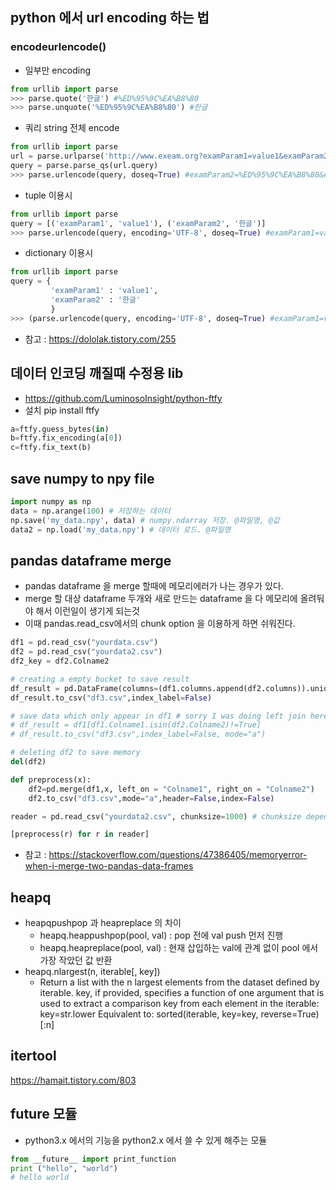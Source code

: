 ## python 에서 url encoding 하는 법
### encodeurlencode()
* 일부만 encoding
```python
from urllib import parse
>>> parse.quote('한글') #%ED%95%9C%EA%B8%80
>>> parse.unquote('%ED%95%9C%EA%B8%80') #한글
```
* 쿼리 string 전체 encode
```python
from urllib import parse
url = parse.urlparse('http://www.exeam.org?examParam1=value1&examParam2=한글') 
query = parse.parse_qs(url.query)
>>> parse.urlencode(query, doseq=True) #examParam2=%ED%95%9C%EA%B8%80&examParam1=value1
```
* tuple 이용시
```python
from urllib import parse
query = [('examParam1', 'value1'), ('examParam2', '한글')]
>>> parse.urlencode(query, encoding='UTF-8', doseq=True) #examParam1=value1&examParam2=%ED%95%9C%EA%B8%80
```
* dictionary 이용시
```python
from urllib import parse
query = {
         'examParam1' : 'value1',
         'examParam2' : '한글'
         }
>>> (parse.urlencode(query, encoding='UTF-8', doseq=True) #examParam1=value1&examParam2=%ED%95%9C%EA%B8%80
```

* 참고 : https://dololak.tistory.com/255


## 데이터 인코딩 깨질때 수정용 lib
* https://github.com/LuminosoInsight/python-ftfy
* 설치 pip install ftfy
``` python
a=ftfy.guess_bytes(in)
b=ftfy.fix_encoding(a[0])
c=ftfy.fix_text(b)
```

## save numpy to npy file
```python
import numpy as np
data = np.arange(100) # 저장하는 데이터
np.save('my_data.npy', data) # numpy.ndarray 저장. @파일명, @값
data2 = np.load('my_data.npy') # 데이터 로드. @파일명
```

## pandas dataframe merge
* pandas dataframe 을 merge 할때에 메모리에러가 나는 경우가 있다.
* merge 할 대상 dataframe 두개와 새로 만드는 dataframe 을 다 메모리에 올려둬야 해서 이런일이 생기게 되는것
* 이때 pandas.read_csv에서의 chunk option 을 이용하게 하면 쉬워진다.
```python
df1 = pd.read_csv("yourdata.csv")
df2 = pd.read_csv("yourdata2.csv")
df2_key = df2.Colname2

# creating a empty bucket to save result
df_result = pd.DataFrame(columns=(df1.columns.append(df2.columns)).unique())
df_result.to_csv("df3.csv",index_label=False)

# save data which only appear in df1 # sorry I was doing left join here. no need to run below two line.
# df_result = df1[df1.Colname1.isin(df2.Colname2)!=True]
# df_result.to_csv("df3.csv",index_label=False, mode="a")

# deleting df2 to save memory
del(df2)

def preprocess(x):
    df2=pd.merge(df1,x, left_on = "Colname1", right_on = "Colname2")
    df2.to_csv("df3.csv",mode="a",header=False,index=False)

reader = pd.read_csv("yourdata2.csv", chunksize=1000) # chunksize depends with you colsize

[preprocess(r) for r in reader]
```
- 참고 : https://stackoverflow.com/questions/47386405/memoryerror-when-i-merge-two-pandas-data-frames

## heapq
* heapqpushpop 과 heapreplace 의 차이
	* heapq.heappushpop(pool, val) : pop 전에 val push 먼저 진행
	* heapq.heapreplace(pool, val) : 현재 삽입하는 val에 관계 없이 pool 에서 가장 작았던 값 반환
* heapq.nlargest(n, iterable[, key])
	* Return a list with the n largest elements from the dataset defined by iterable. key, if provided, specifies a function of one argument that is used to extract a comparison key from each element in the iterable: key=str.lower Equivalent to: sorted(iterable, key=key, reverse=True)[:n]

## itertool
https://hamait.tistory.com/803

## __future__ 모듈
* python3.x 에서의 기능을 python2.x 에서 쓸 수 있게 해주는 모듈
```python
from __future__ import print_function
print ("hello", "world")
# hello world
```